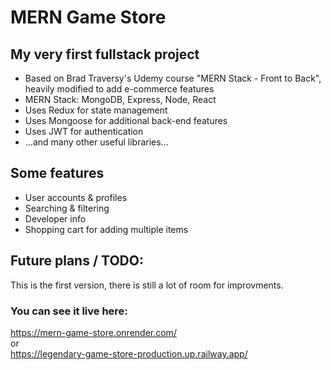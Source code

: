 # MERN Game Store
## My very first fullstack project

* Based on Brad Traversy's Udemy course "MERN Stack - Front to Back", heavily modified to add e-commerce features
* MERN Stack: MongoDB, Express, Node, React
* Uses Redux for state management
* Uses Mongoose for additional back-end features
* Uses JWT for authentication
* ...and many other useful libraries...

## Some features
* User accounts & profiles
* Searching & filtering
* Developer info
* Shopping cart for adding multiple items

## Future plans / TODO:
This is the first version, there is still a lot of room for improvments.

### You can see it live here:
https://mern-game-store.onrender.com/  
or  
https://legendary-game-store-production.up.railway.app/
